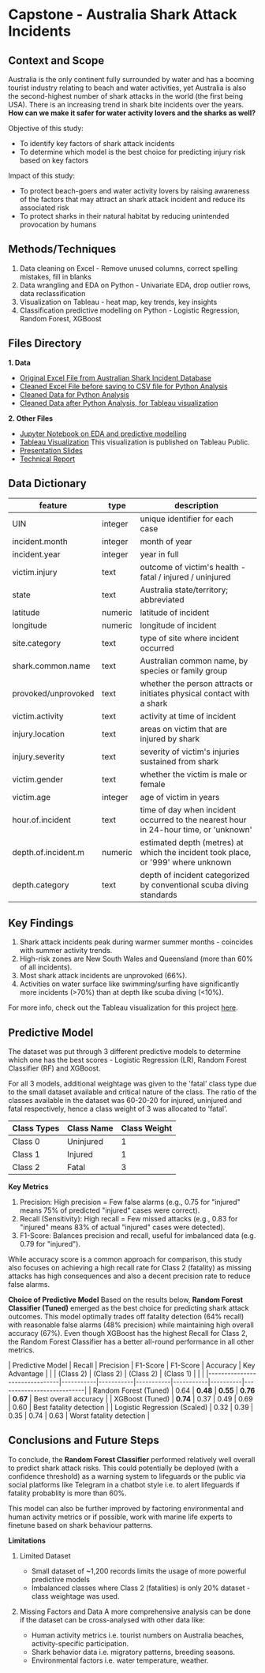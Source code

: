 # Capstone - Australia Shark Attack Incidents

## Context and Scope

Australia is the only continent fully surrounded by water and has a booming tourist industry relating to beach and water activities, yet Australia is also the second-highest number of shark attacks in the world (the first being USA). There is an increasing trend in shark bite incidents over the years. **How can we make it safer for water activity lovers and the sharks as well?**

Objective of this study:
- To identify key factors of shark attack incidents
- To determine which model is the best choice for predicting injury risk based on key factors 

Impact of this study:
- To protect beach-goers and water activity lovers by raising awareness of the factors that may attract an shark attack incident and reduce its associated risk
- To protect sharks in their natural habitat by reducing unintended provocation by humans


## Methods/Techniques

1. Data cleaning on Excel - Remove unused columns, correct spelling mistakes, fill in blanks 
2. Data wrangling and EDA on Python - Univariate EDA, drop outlier rows, data reclassification
3. Visualization on Tableau - heat map, key trends, key insights
4. Classification predictive modelling on Python - Logistic Regression, Random Forest, XGBoost


## Files Directory

**1. Data**
- [Original Excel File from Australian Shark Incident Database](./data/Australian_Shark-Incident_Database_Public_Version_7_(raw).xlsx)
- [Cleaned Excel File before saving to CSV file for Python Analysis](./data/Australian_Shark-Incident_Database_Public_Version_7_(cleaned).xlsx)
- [Cleaned Data for Python Analysis](./data/aus_shark_v7.csv)
- [Cleaned Data after Python Analysis, for Tableau visualization](./data/aus_shark_v7_export.csv)

**2. Other Files**
- [Jupyter Notebook on EDA and predictive modelling](./aus_shark.ipynb)
- [Tableau Visualization](https://public.tableau.com/views/AustraliaSharkAttackIncidents1900-2024/ByMonth?:language=en-US&:sid=&:redirect=auth&:display_count=n&:origin=viz_share_link) This visualization is published on Tableau Public. 
- [Presentation Slides](./Presentation_-_Aus_Shark_Attack_Incidents.pdf)
- [Technical Report](./Technical_Report_-_Aus_Shark_Attack_Incidents.pdf)


## Data Dictionary

| feature                 | type    | description                                                                            |
|-------------------------|---------|----------------------------------------------------------------------------------------|
| UIN                     | integer | unique identifier for each case                                                        |
| incident.month          | integer | month of year                                                                          |
| incident.year           | integer | year in full                                                                           |
| victim.injury           | text    | outcome of victim's health - fatal / injured / uninjured                               |
| state                   | text    | Australia state/territory; abbreviated                                                 |
| latitude                | numeric | latitude of incident                                                                   |
| longitude               | numeric | longitude of incident                                                                  |
| site.category           | text    | type of site where incident occurred                                                   |
| shark.common.name       | text    | Australian common name, by species or family group                                     |
| provoked/unprovoked     | text    | whether the person attracts or initiates physical contact with a shark                 |
| victim.activity         | text    | activity at time of incident                                                           |
| injury.location         | text    | areas on victim that are injured by shark                                              |
| injury.severity         | text    | severity of victim's injuries sustained from shark                                     |
| victim.gender           | text    | whether the victim is male or female                                                   |
| victim.age              | integer | age of victim in years                                                                 |
| hour.of.incident        | text    | time of day when incident occurred to the nearest hour in 24-hour time, or 'unknown'   |
| depth.of.incident.m     | numeric | estimated depth (metres) at which the incident took place, or '999' where unknown      |
| depth.category          | text    | depth of incident categorized by conventional scuba diving standards                   |


## Key Findings
1. Shark attack incidents peak during warmer summer months - coincides with summer activity trends. 
2. High-risk zones are New South Wales and Queensland (more than 60% of all incidents). 
3. Most shark attack incidents are unprovoked (66%).
4. Activities on water surface like swimming/surfing have significantly more incidents (>70%) than at depth like scuba diving (<10%).

For more info, check out the Tableau visualization for this project [here](https://public.tableau.com/views/AustraliaSharkAttackIncidents1900-2024/ByMonth?:language=en-US&:sid=&:redirect=auth&:display_count=n&:origin=viz_share_link). 

## Predictive Model
The dataset was put through 3 different predictive models to determine which one has the best scores - Logistic Regression (LR), Random Forest Classifier (RF) and XGBoost.

For all 3 models, additional weightage was given to the 'fatal' class type due to the small dataset available and critical nature of the class.
The ratio of the classes available in the dataset was 60-20-20 for injured, uninjured and fatal respectively, hence a class weight of 3 was allocated to 'fatal'.   

| Class Types  | Class Name  | Class Weight  |
|--------------|-------------|---------------|
| Class 0      | Uninjured   | 1             |
| Class 1      | Injured     | 1             |
| Class 2      | Fatal       | 3             |

**Key Metrics**
1. Precision: High precision = Few false alarms (e.g., 0.75 for "injured" means 75% of predicted "injured" cases were correct).
2. Recall (Sensitivity): High recall = Few missed attacks (e.g., 0.83 for "injured" means 83% of actual "injured" cases were detected).
3. F1-Score: Balances precision and recall, useful for imbalanced data (e.g. 0.79 for "injured").

While accuracy score is a common approach for comparison, this study also focuses on achieving a high recall rate for Class 2 (fatality) as missing attacks has high consequences and also a decent precision rate to reduce false alarms. 

**Choice of Predictive Model**
Based on the results below, **Random Forest Classifier (Tuned)** emerged as the best choice for predicting shark attack outcomes. 
This model optimally trades off fatality detection (64% recall) with reasonable false alarms (48% precision) while maintaining high overall accuracy (67%).
Even though XGBoost has the highest Recall for Class 2, the Random Forest Classifier has a better all-round performance in all other metrics.

| Predictive Model              | Recall    | Precision | F1-Score  | F1-Score  | Accuracy | Key Advantage             |
|                               | (Class 2) | (Class 2) | (Class 2) | (Class 1) |          |                           |
|-------------------------------|-----------|-----------|-----------|-----------|----------|---------------------------|
| Random Forest (Tuned)         | 0.64      | **0.48**  | **0.55**  | **0.76**  | **0.67** | Best overall accuracy     |
| XGBoost (Tuned)               | **0.74**  | 0.37      | 0.49      | 0.69      | 0.60     | Best fatality detection   |
| Logistic Regression (Scaled)  | 0.32      | 0.39      | 0.35      | 0.74      | 0.63     | Worst fatality detection  |



## Conclusions and Future Steps

To conclude, the **Random Forest Classifier** performed relatively well overall to predict shark attack risks. This could potentially be deployed (with a confidence threshold) as a warning system to lifeguards or the public via social platforms like Telegram in a chatbot style i.e. to alert lifeguards if fatality probablity is more than 60%. 

This model can also be further improved by factoring environmental and human activity metrics or if possible, work with marine life experts to finetune based on shark behaviour patterns.

**Limitations**
1. Limited Dataset
    - Small dataset of ~1,200 records limits the usage of more powerful predictive models
    - Imbalanced classes where Class 2 (fatalities) is only 20% dataset - class weightage was used. 

2. Missing Factors and Data
A more comprehensive analysis can be done if the dataset can be cross-analysed with other data like:
    - Human activity metrics i.e. tourist numbers on Australia beaches, activity-specific participation.
    - Shark behavior data i.e. migratory patterns, breeding seasons. 
    - Environmental factors i.e. water temperature, weather. 


